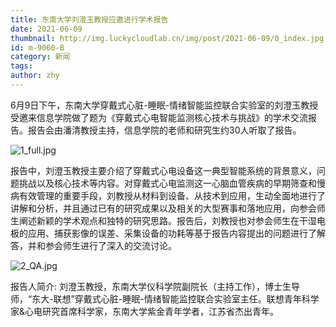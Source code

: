 ```yaml
---
title: 东南大学刘澄玉教授应邀进行学术报告
date: 2021-06-09
thumbnail: http://img.luckycloudlab.cn/img/post/2021-06-09/0_index.jpg
id: m-9060-B
category: 新闻
tags:
author: zhy
---
```

6月9日下午，东南大学穿戴式心脏-睡眠-情绪智能监控联合实验室的刘澄玉教授受邀来信息学院做了题为《穿戴式心电智能监测核心技术与挑战》的学术交流报告。报告会由潘清教授主持，信息学院的老师和研究生约30人听取了报告。
<!--more-->

![1_full.jpg](http://img.luckycloudlab.cn/img/post/2021-06-09/1_full.jpg)

报告中，刘澄玉教授主要介绍了穿戴式心电设备这一典型智能系统的背景意义，问题挑战以及核心技术等内容。对穿戴式心电监测这一心脑血管疾病的早期筛查和慢病有效管理的重要手段，刘教授从材料到设备、从技术到应用，生动全面地进行了讲解和分析，并且通过已有的研究成果以及相关的大型赛事和落地应用，向参会师生阐述新颖的学术观点和独特的研究思路。报告后，刘教授也对参会师生在干湿电极的应用、捕获影像的误差、采集设备的功耗等基于报告内容提出的问题进行了解答，并和参会师生进行了深入的交流讨论。

![2_QA.jpg](http://img.luckycloudlab.cn/img/post/2021-06-09/2_QA.jpg)

报告人简介: 刘澄玉教授，东南大学仪科学院副院长（主持工作），博士生导师，“东大-联想”穿戴式心脏-睡眠-情绪智能监控联合实验室主任。联想青年科学家&心电研究首席科学家，东南大学紫金青年学者，江苏省杰出青年。
